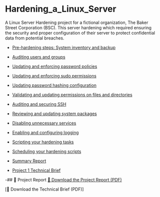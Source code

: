 # Hardening_a_Linux_Server
A Linux Server Hardening project for a fictional organization, The Baker Street Corporation (BSC). This server hardening which required ensuring the security and proper configuration of their server to protect confidential data from potential breaches. 


- [Pre-hardening steps: System inventory and backup](https://github.com/Iseme/Hardening_a_Linux_Server/blob/main/Pre-hardening%20steps%3A%20System%20inventory%20and%20backup)
  
- [Auditing users and groups](https://github.com/Iseme/Hardening_a_Linux_Server/blob/main/Auditing%20users%20and%20groups)
  
- [Updating and enforcing password policies](https://github.com/Iseme/Hardening_a_Linux_Server/blob/main/Updating%20and%20enforcing%20password%20policies)
  
- [Updating and enforcing sudo permissions](https://github.com/Iseme/Hardening_a_Linux_Server/blob/main/Updating%20and%20enforcing%20sudo%20permissions)

- [Updating password hashing configuration](https://github.com/Iseme/Hardening_a_Linux_Server/blob/main/Updating%20password%20hashing%20configuration)

- [Validating and updating permissions on files and directories](https://github.com/Iseme/Hardening_a_Linux_Server/blob/main/Validating%20and%20updating%20permissions%20on%20files%20and%20directories)
  
- [Auditing and securing SSH](https://github.com/Iseme/Hardening_a_Linux_Server/blob/main/Auditing%20and%20securing%20SSH)
  
- [Reviewing and updating system packages](https://github.com/Iseme/Hardening_a_Linux_Server/blob/main/Reviewing%20and%20updating%20system%20packages)
  
- [Disabling unnecessary services](https://github.com/Iseme/Hardening_a_Linux_Server/blob/main/Disabling%20unnecessary%20services)
  
- [Enabling and configuring logging](https://github.com/Iseme/Hardening_a_Linux_Server/blob/main/Enabling%20and%20configuring%20logging)
  
- [Scripting your hardening tasks](https://github.com/Iseme/Hardening_a_Linux_Server/blob/main/Scripting%20your%20hardening%20tasks)
  
- [Scheduling your hardening scripts](https://github.com/Iseme/Hardening_a_Linux_Server/blob/main/Scheduling%20your%20hardening%20scripts)
  
- [Summary Report](https://github.com/Iseme/Hardening_a_Linux_Server/blob/main/Summary%20Report)

- [Project 1 Technical Brief](https://github.com/Iseme/Hardening_a_Linux_Server/raw/main/Project_1_Technical_Brief.pdf)

-## 📄 Project Report
[📎 Download the Project Report (PDF)](https://github.com/username/repository/raw/main/document.pdf)

[📎 Download the Technical Brief (PDF)]

